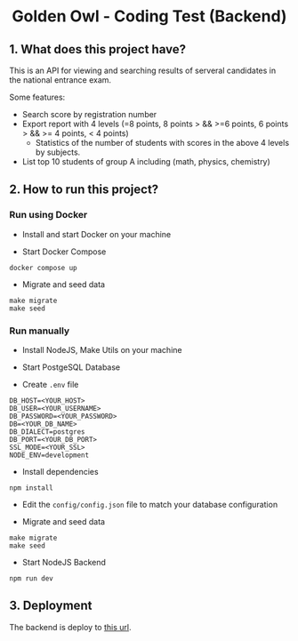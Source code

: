 # <center>Golden Owl - Coding Test (Backend)</center>


## 1. What does this project have?
This is an API for viewing and searching results of serveral candidates in the national entrance exam.

Some features:

- Search score by registration number
- Export report with 4 levels (=8 points, 8 points > && >=6 points, 6 points > && >= 4 points, < 4 points)
    - Statistics of the number of students with scores in the above 4 levels by subjects.
- List top 10 students of group A including (math, physics, chemistry)

## 2. How to run this project?

### Run using Docker
- Install and start Docker on your machine

- Start Docker Compose

```shell
docker compose up
```

- Migrate and seed data
```shell
make migrate
make seed
```

### Run manually
- Install NodeJS, Make Utils on your machine

- Start PostgeSQL Database

- Create `.env` file

```
DB_HOST=<YOUR_HOST>
DB_USER=<YOUR_USERNAME>
DB_PASSWORD=<YOUR_PASSWORD>
DB=<YOUR_DB_NAME>
DB_DIALECT=postgres
DB_PORT=<YOUR_DB_PORT>
SSL_MODE=<YOUR_SSL>
NODE_ENV=development
```

- Install dependencies
```shell
npm install
```

- Edit the `config/config.json` file to match your database configuration

- Migrate and seed data 
```shell
make migrate
make seed
```

- Start NodeJS Backend
```shell
npm run dev
```

## 3. Deployment
The backend is deploy to [this url](link).